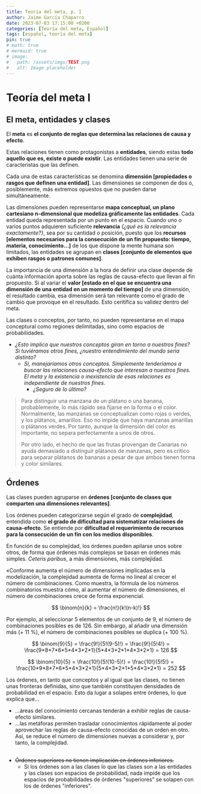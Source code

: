 ```yaml
---
title: Teoría del meta, p. I
author: Jaime García Chaparro
date: 2023-07-03 17:15:00 +0200
categories: [Teoría del meta, Español]
tags: [español, teoría del meta]
pin: true
# math: true
# mermaid: true
# image:
#   path: /assets/imgs/TEST.png
#   alt: Image placeholder
---
```



# Teoría del meta I

## El meta, entidades y clases

El **meta** es **el conjunto de reglas que determina las relaciones de causa y efecto**. 

Estas relaciones tienen como protagonistas a **entidades**, siendo estas **todo aquello que es, existe o puede existir**. Las entidades tienen una serie de caracteristas que las definen. 

Cada una de estas características se denomina **dimensión [propiedades o rasgos que definen una entidad]**. Las dimensiones se componen de dos o, posiblemente, más extremos opuestos que no pueden darse simultáneamente. 

Las dimensiones pueden representarse **mapa conceptual, un plano cartesiano n-dimensional que modeliza gráficamente las entidades**. Cada entidad queda representada por un punto en el espacio. Cuando uno o varios puntos adquieren suficiente **relevancia** *{¿qué es la relevancia exactamente?}*, sea por su cantidad o posición, puesto que los **recursos [elementos necesarios para la consecución de un fin propuesto: tiempo, materia, conocimiento...]** de los que dispone la mente humana son limitados, las entidades se agrupan en **clases [conjunto de elementos que exhiben rasgos o patrones comunes]**.

La importancia de una dimensión a la hora de definir una clase depende de cuánta información aporta sobre las reglas de causa-efecto que llevan al fin propuesto. Si al variar el **valor [estado en el que se encuentra una dimensión de una entidad en un momento del tiempo]** de una dimensión, el resultado cambia, esa dimensión será tan relevante como el grado de cambio que provoque en el resultado. Esto ceritifica su validez dentro del meta. 

Las clases o conceptos, por tanto, no pueden representarse en el mapa conceptural como regiones delimitadas, sino como espacios de probabilidades.

* *¿Esto implica que nuestros conceptos giran en torno a nuestros fines? Si tuviéramos otros fines, ¿nuestro entendimiento del mundo seria distinto?* 
  * *Sí, manejaríamos otros conceptos. Simplemente tenderíamos a buscar las relaciones causa-efecto que interesan a nuestros fines. El meta y la existencia o inexistencia de esas relaciones es independiente de nuestros fines.* 
    * *¿Seguro de lo último?*

> Para distinguir una manzana de un plátano o una banana, probablemente, lo más rápido sea fijarse en la forma o el color. Normalmente, las manzanas se conceptualizan como rojas o verdes, y los plátanos, amarillos. Eso no impide que haya manzanas amarillas o plátanos verdes. Por tanto, aunque la dimensión del color es importante, no separa perfectamente a unos de otros. 
> 
> Por otro lado, el hecho de que las frutas provengan de Canarias no ayuda demasiado a distinguir plátanos de manzanas, pero es crítico para separar plátanos de bananas a pesar de que ambos tienen forma y color similares. 

## Órdenes

Las clases pueden agruparse en **órdenes [conjunto de clases que comparten una dimensiones relevantes]**.

Los órdenes pueden categorizarse según el grado de **complejidad**, entendida como **el grado de dificultad para sistematizar relaciones de causa-efecto**. Se entiende por **dificultad el requerimiento de recursos para la consecución de un fin con los medios disponibles**. 

En función de su complejidad, los órdenes pueden apilarse unos sobre otros, de forma que órdenes más complejos se basan en órdenes más simples. *Ceteris paribus*, a más dimensiones, más complejidad.

«Conforme aumenta el número de dimensiones implicadas en la modelización, la complejidad aumenta de forma no lineal al crecer el número de combinaciones. Como muestra, la fórmula de los números combinatorios muestra cómo, al aumentar el número de dimensiones, el número de combinaciones crece de forma exponencial.

$$
\binom{n}{k} = \frac{n!}{k!(n-k)!}
$$

Por ejemplo, al seleccionar 5 elementos de un conjunto de 9, el número de combinaciones posibles es de 126. Sin embargo, al añadir una dimensión más (+ 11 %), el número de combinaciones posibles se duplica (+ 100 %).

$$
\binom{9}{5} = \frac{9!}{5!(9-5)!} = \frac{9!}{5!4!} = \frac{9*8*7*6*5*4*3*2*1}{5*4*3*2*1*4*3*2*1} = 126
$$

$$
\binom{10}{5} = \frac{10!}{5!(10-5)!} = \frac{10!}{5!5!} = \frac{10*9*8*7*6*5*4*3*2*1}{5*4*3*2*1*5*4*3*2*1} = 252
$$

Los órdenes, en tanto que conceptos y al igual que las clases, no tienen unas fronteras definidas, sino que también constituyen densidades de probabilidad en el espacio. Esto da lugar a solapes entre órdenes, lo que explica que...
* ...áreas del conocimiento cercanas tenderán a exhibir reglas de causa-efecto similares.
* ...las metáforas permiten trasladar conocimientos rápidamente al poder aprovechar las reglas de causa-efecto conocidas de un orden en otro. Así, se reduce el número de dimensiones nuevas a considerar y, por tanto, la complejidad.

##

* ~~Órdenes superiores no tienen implicación en órdenes inferiores.~~
  * Si los órdenes son a las clases lo que las clases son a las entidades y las clases son espacios de probabilidad, nada impide que los espacios de probabilidades de órdenes  "superiores" se solapen con los de órdenes "inferiores".